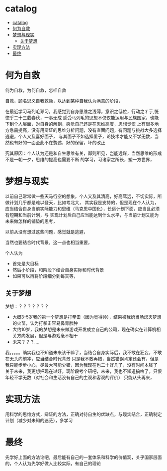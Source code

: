 # catalog
- [catalog](#catalog)
- [何为自救](#何为自救)
- [梦想与现实](#梦想与现实)
  - [关于梦想](#关于梦想)
- [实现方法](#实现方法)
- [最终](#最终)

# 何为自救
何为自救，为何自救，怎样自救

自救，顾名思义自我救赎，以达到某种自我认为满意的阶段，

在最近学习马列毛邓习，我感觉到自身思维之浅薄，意识之低位，行动之彳亍,恍惚乎二十三载春秋，一事无成
感受马列毛的思想不仅仅能运用与民族国家，也能下到个人层面，对自身的解剖，感觉自己还是在思维高度，思想觉悟
上有很多地方急需提高，没有用辩证的思维分析问题，没有直面问题，有问题与挑战大多选择逃避，个人又及喜好面子，
与其面子不如选择里子，论技术才能又不学无数，当然也有好的一面至此不在赘述，好的保留，坏的改正

究其原因：个人认为还是和自生思维有关，鄙则所见，岂能远谋，当然思维的形成不是一朝一夕，思维的提高也需要不断
的学习，习诸家之所长，塑一方世界，




# 梦想与现实
以前自己常常做一些天马行空的想象，个人又及其清高，好高骛远，不切实际，所做计划几乎都是难以登天，比如考北大，
其实我是支持的，但是现在个人认为，应当结合自身当前实际能力和思维（马克思中国化），长远计划下面，应当且必须有短期和当前计划，与
实现计划后自己应当能达到什么水平，与当前计划又能为未来做怎样的铺垫的思考，

以前从没有想过这些问题，感觉就是逃避，

当然也要结合时代背景，这一点也相当重要，


个人认为
-   首先是大目标
-   然后小阶段，和阶段下结合自身实际和时代背景
-   如果可以再将阶段细分到每天等，

## 关于梦想
梦想：？？？？？？？
- 大概3-5岁我的第一个梦想是打拳击（因为觉得帅），结果被我奶当场熄灭梦想的火苗，认为打拳击容易鼻青脸肿
- 大约10岁，我的梦想是未来做游戏开发成立自己的公司，现在确实在计算机相关方向发展，但是与游戏毫不相干
- 未来？？？....

我。。。。。确实我也不知道未来该干嘛了，当结合自身实际后，我不敢在狂妄，不敢在无头向前冲，应当结合时代背景
只是我不敢再错，当然错误肯定还会有，但是我只能步步小心，尽最大可能少错，因为我现在也二十好几了，没有时间本钱了
关于未来，我更想把现在过好，现阶段考个研吧，未来，我也不知道搞啥了，只恨年轻不学无数（对社会和生活没有自己的主观和客观的评价）
只能从头再来，


# 实现方法
用科学的思维方式，辩证的方法，正确对待自生的优缺点，与现实结合，正确制定计划（减少对未知的迷茫），多学习
# 最终
先学好上面的方法论吧，最后能有自己的一套体系和科学的价值观，关乎国家层面的，个人认为先学好做人比较实际，有自己的理论